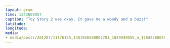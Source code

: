 ```yaml
---
layout: gram
time: 1343668057
caption: "Toy Story 2 was okay. It gave me a woody and a buzz!"
latitude: 
longitude: 
media:
- media/posts/201207/11176155_1381940508802781_1029949055_n_17842280059000351.jpg
---
```


